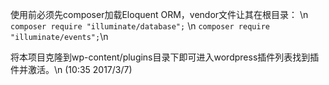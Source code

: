 ﻿使用前必须先composer加载Eloquent ORM，vendor文件让其在根目录： \n
`composer require "illuminate/database";` \n
`composer require "illuminate/events";`\n

将本项目克隆到wp-content/plugins目录下即可进入wordpress插件列表找到插件并激活。\n
(10:35 2017/3/7)